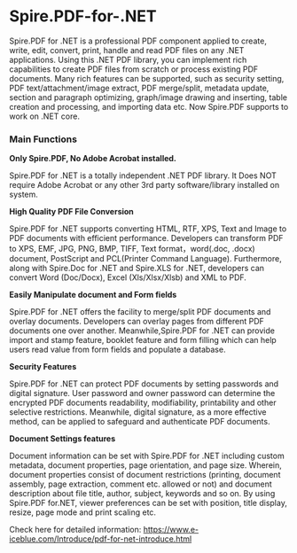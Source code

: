 Spire.PDF-for-.NET
=======================

Spire.PDF for .NET is a professional PDF component applied to create, write, edit, convert, print, handle and read PDF files on any .NET applications. Using this .NET PDF library, you can implement rich capabilities to create PDF files from scratch or process existing PDF documents. Many rich features can be supported, such as security setting, PDF text/attachment/image extract, PDF merge/split, metadata update, section and paragraph optimizing, graph/image drawing and inserting, table creation and processing, and importing data etc. Now Spire.PDF supports to work on .NET core.

<h3>Main Functions</h3>

<b>Only Spire.PDF, No Adobe Acrobat installed.</b>

Spire.PDF for .NET is a totally independent .NET PDF library. It Does NOT require Adobe Acrobat or any other 3rd party software/library installed on system.

<b>High Quality PDF File Conversion</b>

Spire.PDF for .NET supports converting HTML, RTF, XPS, Text and Image to PDF documents with efficient performance. Developers can transform PDF to XPS, EMF, JPG, PNG, BMP, TIFF, Text format，word(.doc, .docx) document, PostScript and PCL(Printer Command Language). Furthermore, along with Spire.Doc for .NET and Spire.XLS for .NET, developers can convert Word (Doc/Docx), Excel (Xls/Xlsx/Xlsb) and XML to PDF.

<b>Easily Manipulate document and Form fields</b>

Spire.PDF for .NET offers the facility to merge/split PDF documents and overlay documents. Developers can overlay pages from different PDF documents one over another. Meanwhile,Spire.PDF for .NET can provide import and stamp feature, booklet feature and form filling which can help users read value from form fields and populate a database.

<b>Security Features</b>

Spire.PDF for .NET can protect PDF documents by setting passwords and digital signature. User password and owner password can determine the encrypted PDF documents readability, modifiability, printability and other selective restrictions. Meanwhile, digital signature, as a more effective method, can be applied to safeguard and authenticate PDF documents.

<b>Document Settings features</b>

Document information can be set with Spire.PDF for .NET including custom metadata, document properties, page orientation, and page size. Wherein, document properties consist of document restrictions (printing, document assembly, page extraction, comment etc. allowed or not) and document description about file title, author, subject, keywords and so on. By using Spire.PDF for.NET, viewer preferences can be set with position, title display, resize, page mode and print scaling etc.


Check here for detailed information:
https://www.e-iceblue.com/Introduce/pdf-for-net-introduce.html

